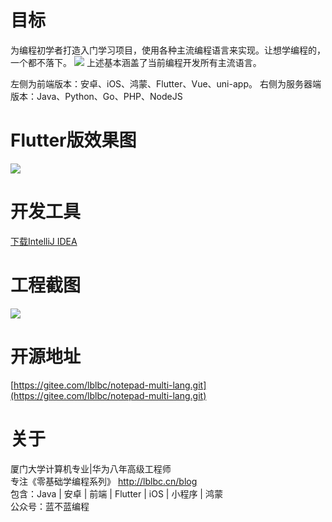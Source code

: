 # 目标
为编程初学者打造入门学习项目，使用各种主流编程语言来实现。让想学编程的，一个都不落下。
![](https://img-blog.csdnimg.cn/faea1470ad3b4e8eba3b093d261d637d.png)
上述基本涵盖了当前编程开发所有主流语言。

左侧为前端版本：安卓、iOS、鸿蒙、Flutter、Vue、uni-app。
右侧为服务器端版本：Java、Python、Go、PHP、NodeJS

# Flutter版效果图
![](https://img-blog.csdnimg.cn/8ef3f622a539463d8b2086a79976c57e.png)
# 开发工具
[下载IntelliJ IDEA](https://cxyxy.blog.csdn.net/article/details/128722658)

# 工程截图
![](https://img-blog.csdnimg.cn/b303c720e77e4172a13322d9d785900d.png)

# 开源地址
[https://gitee.com/lblbc/notepad-multi-lang.git](https://gitee.com/lblbc/notepad-multi-lang.git)

# 关于
厦门大学计算机专业|华为八年高级工程师     
专注《零基础学编程系列》  http://lblbc.cn/blog  
包含：Java | 安卓 | 前端 | Flutter | iOS | 小程序 | 鸿蒙  
公众号：蓝不蓝编程  